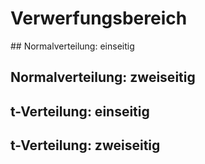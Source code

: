 # Verwerfungsbereich

## Normalverteilung: einseitig

## Normalverteilung: zweiseitig

## t-Verteilung: einseitig

## t-Verteilung: zweiseitig
